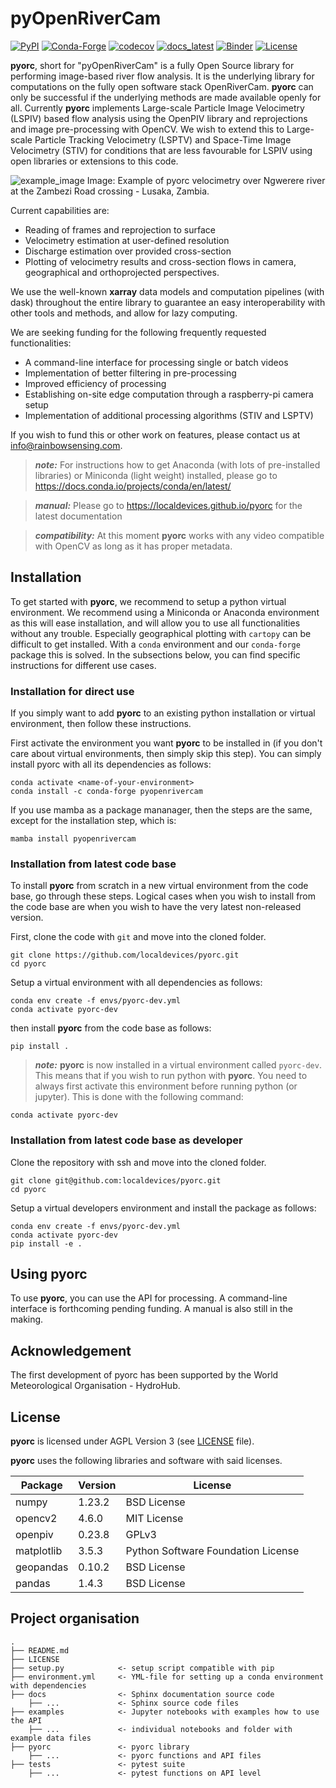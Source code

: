 pyOpenRiverCam
==============

[![PyPI](https://badge.fury.io/py/pyopenrivercam.svg)](https://pypi.org/project/pyopenrivercam)
[![Conda-Forge](https://anaconda.org/conda-forge/pyopenrivercam/badges/version.svg)](https://anaconda.org/conda-forge/pyopenrivercam)
[![codecov](https://codecov.io/gh/localdevices/pyorc/branch/main/graph/badge.svg?token=0740LBNK6J)](https://codecov.io/gh/localdevices/pyorc)
[![docs_latest](https://img.shields.io/badge/docs-latest-brightgreen.svg)](https://localdevices.github.io/pyorc/latest)
[![Binder](https://mybinder.org/badge_logo.svg)](https://mybinder.org/v2/gh/localdevices/pyorc.git/main?labpath=examples)
[![License](https://img.shields.io/github/license/localdevices/pyorc?style=flat)](https://github.com/localdevices/pyorc/blob/main/LICENSE)


**pyorc**, short for "pyOpenRiverCam" is a fully Open Source library for performing image-based river flow analysis. It is the underlying library for 
computations on the fully open software stack OpenRiverCam. **pyorc** can only be successful if the underlying methods
are made available openly for all. Currently **pyorc** implements Large-scale Particle Image Velocimetry (LSPIV) based
flow analysis using the OpenPIV library and reprojections and image pre-processing with OpenCV. We wish to extend this 
to Large-scale Particle Tracking Velocimetry (LSPTV) and Space-Time Image Velocimetry (STIV) for conditions that are less favourable for LSPIV using open
libraries or extensions to this code. 

![example_image](https://raw.githubusercontent.com/localdevices/pyorc/main/docs/ngwerere.jpg)
Image: Example of pyorc velocimetry over Ngwerere river at the Zambezi Road crossing - Lusaka, Zambia.

Current capabilities are:
* Reading of frames and reprojection to surface
* Velocimetry estimation at user-defined resolution
* Discharge estimation over provided cross-section
* Plotting of velocimetry results and cross-section flows in camera, geographical and orthoprojected perspectives.

We use the well-known **xarray** data models and computation pipelines (with dask) throughout the entire library to 
guarantee an easy interoperability with other tools and methods, and allow for lazy computing. 

We are seeking funding for the following frequently requested functionalities:
* A command-line interface for processing single or batch videos
* Implementation of better filtering in pre-processing
* Improved efficiency of processing
* Establishing on-site edge computation through a raspberry-pi camera setup
* Implementation of additional processing algorithms (STIV and LSPTV)

If you wish to fund this or other work on features, please contact us at info@rainbowsensing.com.

> **_note:_**  For instructions how to get Anaconda (with lots of pre-installed libraries) or Miniconda (light weight) installed, please go to https://docs.conda.io/projects/conda/en/latest/

> **_manual:_** Please go to https://localdevices.github.io/pyorc for the latest documentation

> **_compatibility:_** At this moment **pyorc** works with any video compatible with OpenCV as long as it has proper metadata.

Installation
------------

To get started with **pyorc**, we recommend to setup a python virtual environment. 
We recommend using a Miniconda or Anaconda environment as this will ease installation, and will allow you to use all
functionalities without any trouble. Especially geographical plotting with `cartopy` can be difficult to get installed. 
With a `conda` environment and our `conda-forge` package this is solved. In the subsections below, you can find specific
instructions for different use cases. 

### Installation for direct use

If you simply want to add **pyorc** to an existing python installation or virtual environment, then follow these 
instructions.

First activate the environment you want **pyorc** to be installed in (if you don't care about virtual environments, then 
simply skip this step). You can simply install pyorc with all its dependencies as follows:

```
conda activate <name-of-your-environment>
conda install -c conda-forge pyopenrivercam
```

If you use mamba as a package mananager, then the steps are the same, except for the installation step, which is:
```
mamba install pyopenrivercam
```

### Installation from latest code base

To install **pyorc** from scratch in a new virtual environment from the code base, go through these steps. Logical cases
when you wish to install from the code base are when you wish to have the very latest non-released version.

First, clone the code with `git` and move into the cloned folder.

```
git clone https://github.com/localdevices/pyorc.git
cd pyorc
```

Setup a virtual environment with all dependencies as follows:
```
conda env create -f envs/pyorc-dev.yml
conda activate pyorc-dev
```
then install **pyorc** from the code base as follows:
```
pip install .
```
> **_note:_** **pyorc** is now installed in a virtual environment called `pyorc-dev`. This means that if you wish to run
python with **pyorc**. You need to always first activate this environment before running python (or jupyter). This is
done with the following command:
```
conda activate pyorc-dev
```
### Installation from latest code base as developer

Clone the repository with ssh and move into the cloned folder.

```
git clone git@github.com:localdevices/pyorc.git
cd pyorc
```

Setup a virtual developers environment and install the package as follows:
```
conda env create -f envs/pyorc-dev.yml
conda activate pyorc-dev
pip install -e .
```

Using pyorc
-----------
To use **pyorc**, you can use the API for processing. A command-line interface is forthcoming pending funding. 
A manual is also still in the making.

Acknowledgement
---------------
The first development of pyorc has been supported by the World Meteorological Organisation - HydroHub. 

License
-------
**pyorc** is licensed under AGPL Version 3 (see [LICENSE](./LICENSE) file).

**pyorc** uses the following libraries and software with said licenses.

| Package    | Version | License                            |
|------------|---------|------------------------------------|
| numpy      | 1.23.2  | BSD License                        |
| opencv2    | 4.6.0   | MIT License                        |                                                                                      
| openpiv    | 0.23.8  | GPLv3                              |                                                                                      
| matplotlib | 3.5.3   | Python Software Foundation License |                                                               
| geopandas  | 0.10.2  | BSD License                        |                                                                                              
 | pandas     | 1.4.3   | BSD License                        |                                                                                      

Project organisation
--------------------

    .
    ├── README.md
    ├── LICENSE
    ├── setup.py            <- setup script compatible with pip
    ├── environment.yml     <- YML-file for setting up a conda environment with dependencies
    ├── docs                <- Sphinx documentation source code
        ├── ...             <- Sphinx source code files
    ├── examples            <- Jupyter notebooks with examples how to use the API
        ├── ...             <- individual notebooks and folder with example data files
    ├── pyorc               <- pyorc library
        ├── ...             <- pyorc functions and API files
    ├── tests               <- pytest suite
        ├── ...             <- pytest functions on API level

